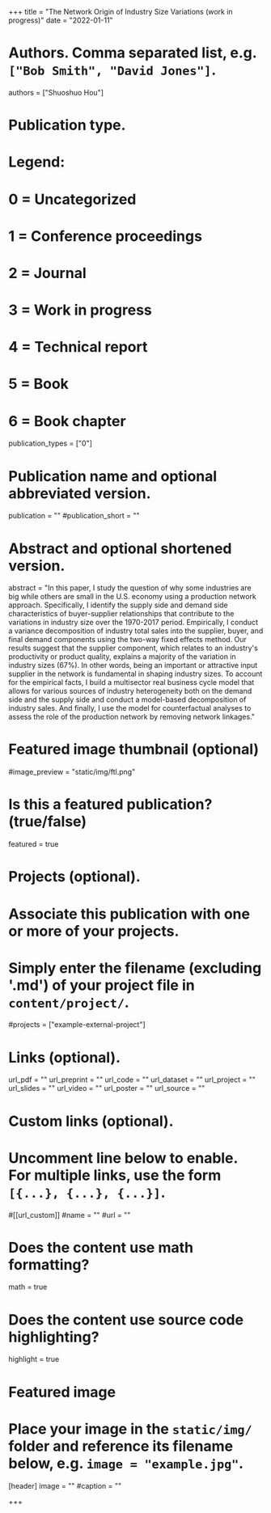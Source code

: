 +++
title = "The Network Origin of Industry Size Variations (work in progress)"
date = "2022-01-11"

# Authors. Comma separated list, e.g. `["Bob Smith", "David Jones"]`.

authors = ["Shuoshuo Hou"]

# Publication type.
# Legend:
# 0 = Uncategorized
# 1 = Conference proceedings
# 2 = Journal
# 3 = Work in progress
# 4 = Technical report
# 5 = Book
# 6 = Book chapter
publication_types = ["0"]

# Publication name and optional abbreviated version.
publication = ""
#publication_short = ""

# Abstract and optional shortened version.

abstract = "In this paper, I study the question of why some industries are big while others are small in the U.S. economy using a production network approach. Specifically, I identify the supply side and demand side characteristics of buyer-supplier relationships that contribute to the variations in industry size over the 1970-2017 period. Empirically, I conduct a variance decomposition of industry total sales into the supplier, buyer, and final demand components using the two-way fixed effects method. Our results suggest that the supplier component, which relates to an industry's productivity or product quality, explains a majority of the variation in industry sizes (67%). In other words, being an important or attractive input supplier in the network is fundamental in shaping industry sizes. To account for the empirical facts, I build a multisector real business cycle model that allows for various sources of industry heterogeneity both on the demand side and the supply side and conduct a model-based decomposition of industry sales. And finally, I use the model for counterfactual analyses to assess the role of the production network by removing network linkages."

# Featured image thumbnail (optional)
#image_preview = "static/img/ftl.png"

# Is this a featured publication? (true/false)
featured = true

# Projects (optional).
#   Associate this publication with one or more of your projects.
#   Simply enter the filename (excluding '.md') of your project file in `content/project/`.
#projects = ["example-external-project"]

# Links (optional).
url_pdf = ""
url_preprint = ""
url_code = ""
url_dataset = ""
url_project = ""
url_slides = ""
url_video = ""
url_poster = ""
url_source = ""

# Custom links (optional).
#   Uncomment line below to enable. For multiple links, use the form `[{...}, {...}, {...}]`.
#[[url_custom]]
#name = ""
#url = ""

# Does the content use math formatting?
math = true

# Does the content use source code highlighting?
highlight = true
  
# Featured image
# Place your image in the `static/img/` folder and reference its filename below, e.g. `image = "example.jpg"`.
[header]
image = ""
#caption = ""

+++
 
